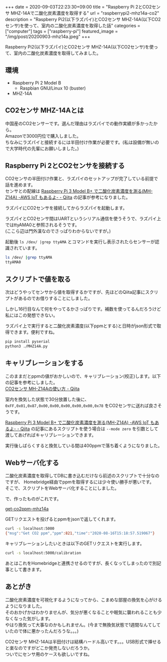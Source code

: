 +++ 
date = 2020-09-03T22:23:30+09:00
title = "Raspberry Pi 2とCO2センサ MHZ-14Aで二酸化炭素濃度を取得する"
url = "raspberrypi2-mhz14a-co2"
description = "Raspberry Pi2(以下ラズパイ)とCO2センサ MHZ-14A(以下CO2センサ)を使って、室内の二酸化炭素濃度を取得した話"
categories = ["computer"]
tags = ["raspberry-pi"]
featured_image = "/img/post/20200903-mhz14a.jpeg"
+++

Raspberry Pi2(以下ラズパイ)とCO2センサ MHZ-14A(以下CO2センサ)を使って、室内の二酸化炭素濃度を取得してみました。  

## 環境

* Raspberry Pi 2 Model B
  * Raspbian GNU/Linux 10 (buster)
* MHZ-14A

## CO2センサ MHZ-14Aとは

中国産のCO2センサーです。選んだ理由はラズパイでの動作実績が多かったから。  
Amazonで3000円位で購入しました。  
ちなみにラズパイと接続するには半田付け作業が必要です。(私は設備が無いので大学時代の先輩にお願いしました。)

## Raspberry Pi 2とCO2センサを接続する

CO2センサの半田付け作業と、ラズパイのセットアップが完了している前提で話を進めます。  
センサとの配線は
[Raspberry Pi 3 Model B+ で二酸化炭素濃度を測る(MH-Z14A) -AWS IoT もあるよ- - Qiita](https://qiita.com/watiko/items/5cfa2aedd5a67619add0#mh-z14a-%E3%81%AE%E3%82%B9%E3%83%9A%E3%83%83%E3%82%AF%E3%82%B7%E3%83%BC%E3%83%88)
の記事が参考になりました。

ラズパイにCO2センサを接続してからラズパイを起動します。  

ラズパイとCO2センサ間はUARTというシリアル通信を使うそうで、ラズパイ上ではttyAMA0と参照されるそうです。  
(ここら辺は門外漢なのでさっぱりわからないですが。)

起動後 `ls /dev/ |grep ttyAMA` とコマンドを実行し表示されたらセンサーが認識されています。

```sh
ls /dev/ |grep ttyAMA
ttyAMA0
```

## スクリプトで値を取る

次はどうやってセンサから値を取得するかですが、先ほどのQiita記事にスクリプトがあるのでお借りすることにしました。

しかし16行目なんて何をやってるかさっぱりです。補数を使ってるんだろうけど私にはこの発想できない。

ラズパイ上で実行すると二酸化炭素濃度(以下ppmとする)と日時がjson形式で取得できます。便利ですね。  

```sh
pip install pyserial
python3 ./MHZ14A.py
```

## キャリブレーションをする

このままだとppmの値がおかしいので、キャリブレーション(校正)します。以下の記事を参考にしました。  
[CO2センサ MH-Z14Aの使い方 - Qiita](https://qiita.com/urib0/items/256973f68cc1fbcd1244#0x87%E3%82%BC%E3%83%AD%E7%82%B9%E6%A0%A1%E6%AD%A3) 

室内を換気した状態で30分放置した後に、`0xFF,0x01,0x87,0x00,0x00,0x00,0x00,0x00,0x78`
をCO2センサに送れば良さそうです。  

[Raspberry Pi 3 Model B+ で二酸化炭素濃度を測る(MH-Z14A) -AWS IoT もあるよ- - Qiita](https://qiita.com/watiko/items/5cfa2aedd5a67619add0#mh-z14a-%E3%81%AE%E3%82%B9%E3%83%9A%E3%83%83%E3%82%AF%E3%82%B7%E3%83%BC%E3%83%88)
の記事にあるスクリプトを使う場合は `--mode zero` を引数として渡してあげればキャリブレーションできます。  

実行後しばらくすると換気している間は400ppmで落ち着くようになりました。

## Webサーバ化する

二酸化炭素濃度を取得してDBに書き込むだけなら前述のスクリプトで十分なのですが、
Homebridge経由でppmを取得するには少々使い勝手が悪いです。  
そこで、スクリプトをWebサーバ化することにしました。

で、作ったものがこれです。

[get-co2ppm-mhz14a](https://github.com/nakkaa/get-co2ppm-mhz14a)

GETリクエストを投げるとppmをjsonで返してくれます。

```sh
curl -s localhost:5000
{"msg":"Get CO2 ppm","ppm":821,"time":"2020-08-16T15:18:57.519067"}
```

キャリブレーションしたいときは以下のGETリクエストを実行します。

```sh
curl -s localhost:5000/calibration
```

あとはこれをHomebridgeと連携させるのですが、長くなってしまったので別記事として書きます。

## あとがき

二酸化炭素濃度を可視化するようになってから、こまめな部屋の換気を心がけるようになりました。  
そのおかげかはわかりませんが、気分が悪くなることや眠気に襲われることも少なくなった気がします。  
やはり換気って大事なのかもしれません。(今まで無換気状態で1週間なんてしていたので体に悪かったんだろうな。。。)  

CO2センサ MHZ-14Aは半田付けは結構ハードル高いです。。。USB形式で挿せると楽なのですがどこか発売しないだろうか。  
ついでにセンサ用のケースも欲しいですね。

